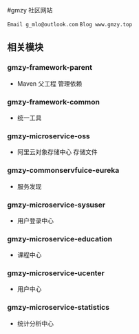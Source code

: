 #gmzy 社区网站 

 `Email g_mlo@outlook.com`
 `Blog www.gmzy.top`

## 相关模块

### gmzy-framework-parent
- Maven 父工程  管理依赖

### gmzy-framework-common
- 统一工具

### gmzy-microservice-oss
- 阿里云对象存储中心 存储文件

### gmzy-commonservfuice-eureka
- 服务发现

### gmzy-microservice-sysuser
- 用户登录中心

### gmzy-microservice-education
- 课程中心

### gmzy-microservice-ucenter
- 用户中心

### gmzy-microservice-statistics
- 统计分析中心







